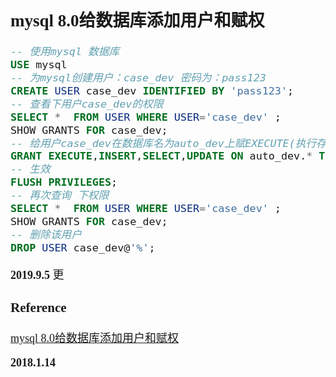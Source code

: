 <font size=4 face='楷体'>  


## mysql 8.0给数据库添加用户和赋权  

```sql
-- 使用mysql 数据库
USE mysql
-- 为mysql创建用户：case_dev 密码为：pass123
CREATE USER case_dev IDENTIFIED BY 'pass123';
-- 查看下用户case_dev的权限
SELECT *  FROM USER WHERE USER='case_dev' ;
SHOW GRANTS FOR case_dev;
-- 给用户case_dev在数据库名为auto_dev上赋EXECUTE(执行存储过程),INSERT,SELECT,UPDATE权限，@'%'表示从任意ip都可以访问到这个数据库
GRANT EXECUTE,INSERT,SELECT,UPDATE ON auto_dev.* TO 'case_dev'@'%';
-- 生效
FLUSH PRIVILEGES;
-- 再次查询 下权限
SELECT *  FROM USER WHERE USER='case_dev' ;
SHOW GRANTS FOR case_dev;
-- 删除该用户
DROP USER case_dev@'%';
```

**2019.9.5** 更

### Reference

[mysql 8.0给数据库添加用户和赋权](https://www.cnblogs.com/testway/p/9289827.html)  

**2018.1.14**